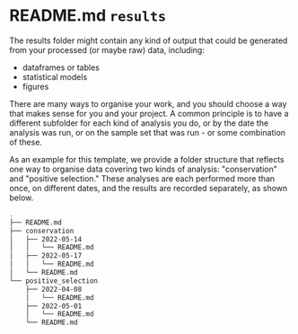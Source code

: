 # README.md `results`

The results folder might contain any kind of output that could be generated from your processed (or maybe raw) data, including:

- dataframes or tables
- statistical models
- figures

There are many ways to organise your work, and you should choose a way that makes sense for you and your project. A common principle is to have a different subfolder for each kind of analysis you do, or by the date the analysis was run, or on the sample set that was run - or some combination of these. 

As an example for this template, we provide a folder structure that reflects one way to organise data covering two kinds of analysis: "conservation" and "positive selection." These analyses are each performed more than once, on different dates, and the results are recorded separately, as shown below.

```bash
.
├── README.md
├── conservation
│   ├── 2022-05-14
│   │   └── README.md
│   ├── 2022-05-17
│   │   └── README.md
│   └── README.md
└── positive_selection
    ├── 2022-04-08
    │   └── README.md
    ├── 2022-05-01
    │   └── README.md
    └── README.md
```
